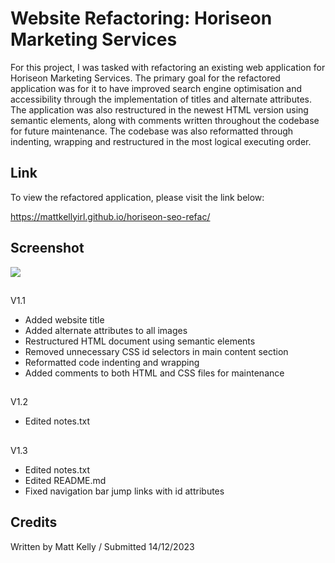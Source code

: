 # Website Refactoring: Horiseon Marketing Services
For this project, I was tasked with refactoring an existing web application for Horiseon Marketing Services. The primary goal for the refactored application was for it to have improved search engine optimisation and accessibility through the implementation of titles and alternate attributes. The application was also restructured in the newest HTML version using semantic elements, along with comments written throughout the codebase for future maintenance. The codebase was also reformatted through indenting, wrapping and restructured in the most logical executing order.

## Link

To view the refactored application, please visit the link below:

https://mattkellyirl.github.io/horiseon-seo-refac/

## Screenshot
<img src="/assets/screenshot/horiseson-screenshot.png">

##

V1.1
<ul>
<li>Added website title</li>
<li>Added alternate attributes to all images</li>
<li>Restructured HTML document using semantic elements</li>
<li>Removed unnecessary CSS id selectors in main content section</li>
<li>Reformatted code indenting and wrapping</li>
<li>Added comments to both HTML and CSS files for maintenance</li>
</ul>

##

V1.2
<ul>
<li>Edited notes.txt</li>
</ul>

##

V1.3
<ul>
<li>Edited notes.txt</li>
<li>Edited README.md</li>
<li>Fixed navigation bar jump links with id attributes</li>
</ul>

## Credits
Written by Matt Kelly / Submitted 14/12/2023